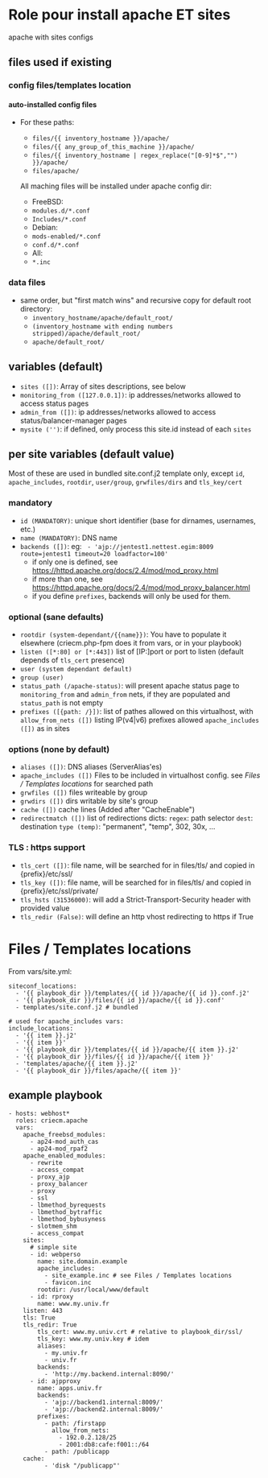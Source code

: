 # Role pour install apache ET sites

apache with sites configs

## files used if existing

### config files/templates location

#### auto-installed config files

  * For these paths:
    - `files/{{ inventory_hostname }}/apache/`
    - `files/{{ any_group_of_this_machine }}/apache/`
    - `files/{{ inventory_hostname | regex_replace("[0-9]*$","") }}/apache/`
    - `files/apache/`

    All maching files will be installed under apache config dir:
    * FreeBSD:
    - `modules.d/*.conf`
    - `Includes/*.conf`
    * Debian:
    - `mods-enabled/*.conf`
    - `conf.d/*.conf`
    * All:
    - `*.inc`

### data files
* same order, but "first match wins" and recursive copy for default root directory:
  - `inventory_hostname/apache/default_root/`
  - `(inventory_hostname with ending numbers stripped)/apache/default_root/`
  - `apache/default_root/`

## variables (default)

* `sites ([])`:
  Array of sites descriptions, see below
* `monitoring_from ([127.0.0.1])`:
  ip addresses/networks allowed to access status pages
* `admin_from ([])`:
  ip addresses/networks allowed to access status/balancer-manager pages
* `mysite ('')`:
  if defined, only process this site.id instead of each `sites`

## per site variables (default value)
Most of these are used in bundled site.conf.j2 template only, except `id`, `apache_includes`, `rootdir`, `user/group`, `grwfiles/dirs` and `tls_key/cert`

### mandatory
* `id (MANDATORY)`:
  unique short identifier (base for dirnames, usernames, etc.)
* `name (MANDATORY)`:
  DNS name
* `backends ([])`:
  eg: ``` - 'ajp://jentest1.nettest.egim:8009 route=jentest1 timeout=20 loadfactor=100'```
  - if only one is defined, see https://httpd.apache.org/docs/2.4/mod/mod_proxy.html 
  - if more than one, see https://httpd.apache.org/docs/2.4/mod/mod_proxy_balancer.html
  - if you define `prefixes`, backends will only be used for them.

### optional (sane defaults)
* `rootdir (system-dependant/{{name}})`:
  You have to populate it elsewhere (criecm.php-fpm does it from vars, or in your playbook)
* `listen ([*:80] or [*:443])`
  list of [IP:]port or port to listen (default depends of `tls_cert` presence)
* `user (system dependant default)`
* `group (user)`
* `status_path (/apache-status)`:
  will present apache status page to `monitoring_from` and `admin_from` nets, if they are populated
  and `status_path` is not empty
* `prefixes ([{path: /}])`:
  list of pathes allowed on this virtualhost, with
    `allow_from_nets ([])` listing IP(v4|v6) prefixes allowed
    `apache_includes ([])` as in sites

### options (none by default)
* `aliases ([])`:
  DNS aliases (ServerAlias'es)
* `apache_includes ([])`
  Files to be included in virtualhost config.
  see *Files / Templates locations* for searched path
* `grwfiles ([])`
  files writeable by group
* `grwdirs ([])`
  dirs writable by site's group
* `cache ([])`
  cache lines (Added after "CacheEnable")
* `redirectmatch ([])`
  list of redirections dicts:
    `regex`: path selector
    `dest`: destination
    `type (temp)`: "permanent", "temp", 302, 30x, …

### TLS : https support
* `tls_cert ([])`:
  file name, will be searched for in files/tls/ and copied in {prefix}/etc/ssl/
* `tls_key ([])`:
  file name, will be searched for in files/tls/ and copied in {prefix}/etc/ssl/private/
* `tls_hsts (31536000)`:
  will add a Strict-Transport-Security header with provided value
* `tls_redir (False)`:
  will define an http vhost redirecting to https if True

# Files / Templates locations
From vars/site.yml:
```
siteconf_locations:
  - '{{ playbook_dir }}/templates/{{ id }}/apache/{{ id }}.conf.j2'
  - '{{ playbook_dir }}/files/{{ id }}/apache/{{ id }}.conf'
  - templates/site.conf.j2 # bundled

# used for apache_includes vars:
include_locations:
  - '{{ item }}.j2'
  - '{{ item }}'
  - '{{ playbook_dir }}/templates/{{ id }}/apache/{{ item }}.j2'
  - '{{ playbook_dir }}/files/{{ id }}/apache/{{ item }}'
  - 'templates/apache/{{ item }}.j2'
  - '{{ playbook_dir }}/files/apache/{{ item }}'
```

## example playbook
```
- hosts: webhost*
  roles: criecm.apache
  vars:
    apache_freebsd_modules:
      - ap24-mod_auth_cas
      - ap24-mod_rpaf2
    apache_enabled_modules:
      - rewrite
      - access_compat
      - proxy_ajp
      - proxy_balancer
      - proxy
      - ssl
      - lbmethod_byrequests
      - lbmethod_bytraffic
      - lbmethod_bybusyness
      - slotmem_shm
      - access_compat
    sites:
      # simple site
      - id: webperso
        name: site.domain.example
        apache_includes:
          - site_example.inc # see Files / Templates locations
          - favicon.inc
        rootdir: /usr/local/www/default
      - id: rproxy
        name: www.my.univ.fr
	listen: 443
	tls: True
	tls_redir: True
        tls_cert: www.my.univ.crt # relative to playbook_dir/ssl/
        tls_key: www.my.univ.key # idem
        aliases:
          - my.univ.fr
          - univ.fr
        backends:
          - 'http://my.backend.internal:8090/'
      - id: ajpproxy
        name: apps.univ.fr
        backends:
          - 'ajp://backend1.internal:8009/'
          - 'ajp://backend2.internal:8009/'
        prefixes:
          - path: /firstapp
            allow_from_nets:
              - 192.0.2.128/25
              - 2001:db8:cafe:f001::/64
          - path: /publicapp
	cache:
          - 'disk "/publicapp"'
```
